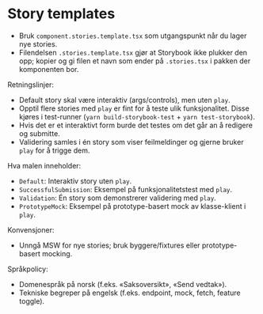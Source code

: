 # Story templates

- Bruk `component.stories.template.tsx` som utgangspunkt når du lager nye stories.
- Filendelsen `.stories.template.tsx` gjør at Storybook ikke plukker den opp; kopier og gi filen et navn som ender på `.stories.tsx` i pakken der komponenten bor.

Retningslinjer:

- Default story skal være interaktiv (args/controls), men uten `play`.
- Opptil flere stories med `play` er fint for å teste ulik funksjonalitet. Disse kjøres i test-runner (`yarn build-storybook-test` + `yarn test-storybook`).
- Hvis det er et interaktivt form burde det testes om det går an å redigere og submitte.
- Validering samles i én story som viser feilmeldinger og gjerne bruker `play` for å trigge dem.

Hva malen inneholder:

- `Default`: Interaktiv story uten `play`.
- `SuccessfulSubmission`: Eksempel på funksjonalitetstest med `play`.
- `Validation`: Én story som demonstrerer validering med `play`.
- `PrototypeMock`: Eksempel på prototype-basert mock av klasse-klient i `play`.

Konvensjoner:

- Unngå MSW for nye stories; bruk byggere/fixtures eller prototype-basert mocking.

Språkpolicy:

- Domenespråk på norsk (f.eks. «Saksoversikt», «Send vedtak»).
- Tekniske begreper på engelsk (f.eks. endpoint, mock, fetch, feature toggle).
